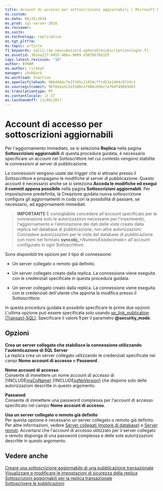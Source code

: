 ```yaml
---
title: Account di accesso per sottoscrizioni aggiornabili | Microsoft Docs
ms.custom: 
ms.date: 08/25/2016
ms.prod: sql-server-2016
ms.reviewer: 
ms.suite: 
ms.technology: replication
ms.tgt_pltfrm: 
ms.topic: article
f1_keywords: sql13.rep.newsubwizard.updatablesubscriptionslogin.f1
ms.assetid: 301ea227-0455-40ba-9009-d38f8676b325
caps.latest.revision: "18"
author: BYHAM
ms.author: rickbyh
manager: jhubbard
ms.workload: Inactive
ms.openlocfilehash: 906d464c7e3f345c21034cffcd51e1494c0724c3
ms.sourcegitcommit: 9678eba3c2d3100cef408c69bcfe76df49803d63
ms.translationtype: MT
ms.contentlocale: it-IT
ms.lasthandoff: 11/09/2017
---
```

# <a name="login-for-updatable-subscriptions"></a>Account di accesso per sottoscrizioni aggiornabili
  Per l'aggiornamento immediato, se si seleziona **Replica** nella pagina **Sottoscrizioni aggiornabili** di questa procedura guidata, è necessario specificare un account nel Sottoscrittore nel cui contesto vengono stabilite le connessioni al server di pubblicazione. 
  
 Le connessioni vengono usate dai trigger che si attivano presso il Sottoscrittore e propagano le modifiche al server di pubblicazione. Questo account è necessario anche se si seleziona **Accoda le modifiche ed esegui il commit appena possibile** nella pagina **Sottoscrizioni aggiornabili**. Per impostazione predefinita, la Creazione guidata nuova sottoscrizione configura gli aggiornamenti in coda con la possibilità di passare, se necessario, ad aggiornamenti immediati.  
  
> **IMPORTANTE** È consigliabile concedere all'account specificato per la connessione solo le autorizzazioni necessarie per l'inserimento, l'aggiornamento e l'eliminazione dei dati delle viste create dalla replica nel database di pubblicazione, non altre autorizzazioni. Concedere autorizzazioni per le viste del database di pubblicazione con nomi nel formato **syncobj_***\<NumeroEsadecimale>* all'account configurato in ogni Sottoscrittore.  
  
 Sono disponibili tre opzioni per il tipo di connessione:  
  
-   Un server collegato o remoto già definito.  
  
-   Un server collegato creato dalla replica. La connessione viene eseguita con le credenziali specificate in questa procedura guidata.  
  
-   Un server collegato creato dalla replica. La connessione viene eseguita con le credenziali dell'utente che apporta la modifica presso il Sottoscrittore.  
  
 In questa procedura guidata è possibile specificare le prime due opzioni. L'ultima opzione può essere specificata solo usando [sp_link_publication &#40;Transact-SQL&#41;](../../relational-databases/system-stored-procedures/sp-link-publication-transact-sql.md). Specificare il valore **1** per il parametro **@security_mode**.  
  
## <a name="options"></a>Opzioni  
 **Crea un server collegato che stabilisce la connessione utilizzando l'autenticazione di SQL Server**  
 La replica crea un server collegato utilizzando le credenziali specificate nei campi **Nome account di accesso** e **Password** .  
  
 **Nome account di accesso**  
 Consente di immettere un nome account di accesso di [!INCLUDE[msCoName](../../includes/msconame-md.md)] [!INCLUDE[ssNoVersion](../../includes/ssnoversion-md.md)] che dispone solo delle autorizzazioni descritte in questo argomento.  
  
 **Password**  
 Consente di immettere una password complessa per l'account di accesso specificato nel campo **Nome account di accesso**.  
    
 **Usa un server collegato o remoto già definito**  
 Per questa opzione è necessario un server collegato o remoto già definito. Per altre informazioni, vedere [Server collegati &#40;motore di database&#41;](../../relational-databases/linked-servers/linked-servers-database-engine.md) e [Server remoti](../../database-engine/configure-windows/remote-servers.md). Accertarsi che l'account di accesso utilizzato per il server collegato o remoto disponga di una password complessa e delle sole autorizzazioni descritte in questo argomento.  
  
## <a name="see-also"></a>Vedere anche  
 [Creare una sottoscrizione aggiornabile di una pubblicazione transazionale](publish/create-an-updatable-subscription-to-a-transactional-publication.md)   
 [Visualizzare e modificare le impostazioni di sicurezza della replica](../../relational-databases/replication/security/view-and-modify-replication-security-settings.md)   
 [Sottoscrizioni aggiornabili per la replica transazionale](../../relational-databases/replication/transactional/updatable-subscriptions-for-transactional-replication.md)   
 [Sottoscrivere le pubblicazioni](../../relational-databases/replication/subscribe-to-publications.md)  
  
  
